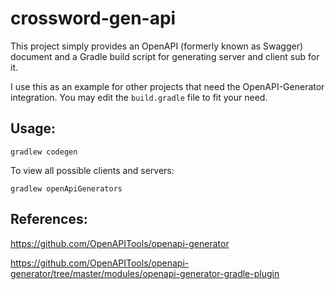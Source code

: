 # crossword-gen-api

This project simply provides an OpenAPI (formerly known as Swagger) document and a Gradle build
script for generating server and client sub for it.

I use this as an example for other projects that need the OpenAPI-Generator integration. You may
edit the `build.gradle` file to fit your need.

## Usage:

```
gradlew codegen

```

To view all possible clients and servers:

```
gradlew openApiGenerators
```


## References:

https://github.com/OpenAPITools/openapi-generator

https://github.com/OpenAPITools/openapi-generator/tree/master/modules/openapi-generator-gradle-plugin